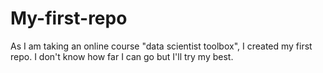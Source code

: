 # My-first-repo
As I am taking an online course "data scientist toolbox", I created my first repo. I don't know how far I can go but I'll try my best.
